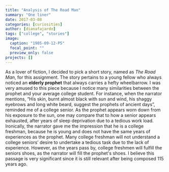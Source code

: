 ```yaml
---
title: "Analysis of The Road Man"
summary: "One liner"
date: 2017-03-08
categories: [curiosities]
author: [dianafajardo]
tags: ["college", "stories"]
image:
  caption: "1905-09-12-P5"
  focal_point: ""
  preview_only: false
projects: []
---
```

As a lover of fiction, I decided to pick a short story, named as _The Road Man_, for this assignment. The story pertains to a young fellow who always noticed an **elderly prophet** that always carries a hefty wheelbarrow. I was very amused to this piece because I notice many similarities between the prophet and your average college student. For instance, when the narrator mentions, “His skin, burnt almost black with sun and wind, his shaggy eyebrows and long white beard, suggest the prophets of ancient days”, reminded me of a college senior. As the prophet appears worn down from his exposure to the sun, one may compare that to how a senior appears exhausted, after years of sleep deprivation due to a tedious work load. Ironically, the narrator gave me the impression that he is a college freshman, because he is young and does not have the same years of experiences as the prophet. Many college freshman will not understand a college seniors’ desire to undertake a tedious task due to the lack of experience. However, as the years pass by, college freshmen will fulfill the seniors shoes, as the narrator will fill the prophet's shoes. I believe this passage is very significant since it is still relevant after being composed 115 years ago.
